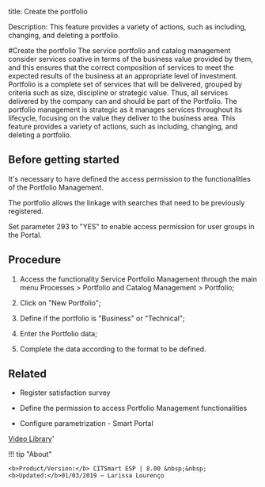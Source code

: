 title: Create the portfolio

Description: This feature provides a variety of actions, such as including, changing, and deleting a portfolio.

#Create the portfolio
The service portfolio and catalog management consider services coative in terms of the business value provided by them, and this ensures that the correct composition of services to meet the expected results of the business at an appropriate level of investment.
Portfolio is a complete set of services that will be delivered, grouped by criteria such as size, discipline or strategic value. Thus, all services delivered by the company can and should be part of the Portfolio.
The portfolio management is strategic as it manages services throughout its lifecycle, focusing on the value they deliver to the business area.
This feature provides a variety of actions, such as including, changing, and deleting a portfolio.

Before getting started
--------------------------

It's necessary to have defined the access permission to the functionalities of
the Portfolio Management.

The portfolio allows the linkage with searches that need to be previously
registered.

Set parameter 293 to "YES" to enable access permission for user groups in the
Portal.

Procedure
-------------

1.  Access the functionality Service Portfolio Management through the main menu
    Processes \> Portfolio and Catalog Management \> Portfolio;

2.  Click on "New Portfolio";

3.  Define if the portfolio is "Business" or "Technical";

4.  Enter the Portfolio data;

5.  Complete the data according to the format to be defined.

Related
-----------

-   Register satisfaction survey

-   Define the permission to access Portfolio Management functionalities

-   Configure parametrization - Smart Portal


<i class='fa fa-youtube-play  fa-2x' style='color:#97ce17;vertical-align: middle;'> </i> [Video Library](https://www.youtube.com/playlist?list=PLB5qK2uzf2RNx1eXRaihDR_bxXjGhgFut)'

!!! tip "About"

    <b>Product/Version:</b> CITSmart ESP | 8.00 &nbsp;&nbsp;
    <b>Updated:</b>01/03/2019 – Larissa Lourenço

